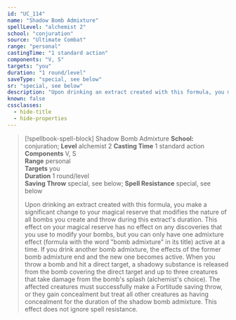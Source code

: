 ```yaml
---
id: "UC_114"
name: "Shadow Bomb Admixture"
spellLevel: "alchemist 2"
school: "conjuration"
source: "Ultimate Combat"
range: "personal"
castingTime: "1 standard action"
components: "V, S"
targets: "you"
duration: "1 round/level"
saveType: "special, see below"
sr: "special, see below"
description: "Upon drinking an extract created with this formula, you make a significant change to your magical reserve that modifies the nature of all bombs you create and throw during this extract's duration. This effect on your magical reserve has no effect on any discoveries that you use to modify your bombs, but you can only have one admixture effect (formula with the word \"bomb admixture\" in its title) active at a time. If you drink another bomb admixture, the effects of the former bomb admixture end and the new one becomes active.  When you throw a bomb and hit a direct target, a shadowy substance is released from the bomb covering the direct target and up to three creatures that take damage from the bomb's splash (alchemist's choice). The affected creatures must successfully make a Fortitude saving throw, or they gain concealment but treat all other creatures as having concealment for the duration of the shadow bomb admixture. This effect does not ignore spell resistance."
known: false
cssclasses:
  - hide-title
  - hide-properties
---
```


> [!spellbook-spell-block] Shadow Bomb Admixture
> **School:** conjuration; **Level** alchemist 2
> **Casting Time** 1 standard action  
> **Components** V, S  
> **Range** personal  
> **Targets** you  
> **Duration** 1 round/level  
> **Saving Throw** special, see below; **Spell Resistance** special, see below
> 
> Upon drinking an extract created with this formula, you make a significant change to your magical reserve that modifies the nature of all bombs you create and throw during this extract's duration. This effect on your magical reserve has no effect on any discoveries that you use to modify your bombs, but you can only have one admixture effect (formula with the word "bomb admixture" in its title) active at a time. If you drink another bomb admixture, the effects of the former bomb admixture end and the new one becomes active.  When you throw a bomb and hit a direct target, a shadowy substance is released from the bomb covering the direct target and up to three creatures that take damage from the bomb's splash (alchemist's choice). The affected creatures must successfully make a Fortitude saving throw, or they gain concealment but treat all other creatures as having concealment for the duration of the shadow bomb admixture. This effect does not ignore spell resistance.
